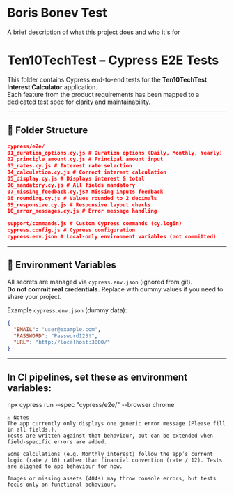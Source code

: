 
# Boris Bonev Test

A brief description of what this project does and who it's for

# Ten10TechTest – Cypress E2E Tests

This folder contains Cypress end-to-end tests for the **Ten10TechTest Interest Calculator** application.  
Each feature from the product requirements has been mapped to a dedicated test spec for clarity and maintainability.

---

## 📂 Folder Structure
```json
cypress/e2e/
01_duration_options.cy.js # Duration options (Daily, Monthly, Yearly)
02_principle_amount.cy.js # Principal amount input
03_rates.cy.js # Interest rate selection
04_calculation.cy.js # Correct interest calculation
05_display.cy.js # Displays interest & total
06_mandatory.cy.js # All fields mandatory
07_missing_feedback.cy.js# Missing inputs feedback
08_rounding.cy.js # Values rounded to 2 decimals
09_responsive.cy.js # Responsive layout checks
10_error_messages.cy.js # Error message handling

support/commands.js # Custom Cypress commands (cy.login)
cypress.config.js # Cypress configuration
cypress.env.json # Local-only environment variables (not committed)
```
---

## 🔑 Environment Variables

All secrets are managed via `cypress.env.json` (ignored from git).  
**Do not commit real credentials.** Replace with dummy values if you need to share your project.

Example `cypress.env.json` (dummy data):

```json
{
  "EMAIL": "user@example.com",
  "PASSWORD": "Password123!",
  "URL": "http://localhost:3000/"
}
```
---
## In CI pipelines, set these as environment variables:

npx cypress run --spec "cypress/e2e/" --browser chrome

```
⚠️ Notes
The app currently only displays one generic error message (Please fill in all fields.).
Tests are written against that behaviour, but can be extended when field-specific errors are added.

Some calculations (e.g. Monthly interest) follow the app’s current logic (rate / 10) rather than financial convention (rate / 12). Tests are aligned to app behaviour for now.

Images or missing assets (404s) may throw console errors, but tests focus only on functional behaviour.